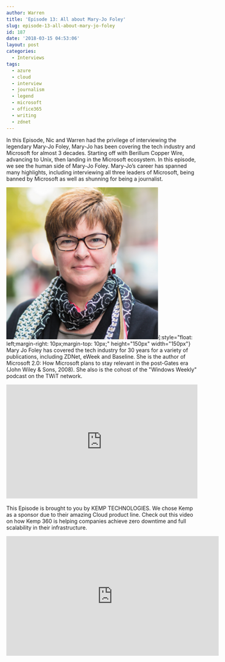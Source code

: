 ```yaml
---
author: Warren
title: 'Episode 13: All about Mary-Jo Foley'
slug: episode-13-all-about-mary-jo-foley
id: 187
date: '2018-03-15 04:53:06'
layout: post
categories:
  - Interviews
tags:
  - azure
  - cloud
  - interview
  - journalism
  - legend
  - microsoft
  - office365
  - writing
  - zdnet
---
```


In this Episode, Nic and Warren had the privilege of interviewing the legendary Mary-Jo Foley, Mary-Jo has been covering the tech industry and Microsoft for almost 3 decades. Starting off with Berillum Copper Wire, advancing to Unix, then landing in the Microsoft ecosystem. In this episode, we see the human side of Mary-Jo Foley. Mary-Jo’s career has spanned many highlights, including interviewing all three leaders of Microsoft, being banned by Microsoft as well as shunning for being a journalist.

![Mary Jo](/images/uploads/2018/03/MaryJo.png){:style="float: left;margin-right: 10px;margin-top: 10px;" height="150px" width="150px"} Mary Jo Foley has covered the tech industry for 30 years for a variety of publications, including ZDNet, eWeek and Baseline. She is the author of Microsoft 2.0: How Microsoft plans to stay relevant in the post-Gates era (John Wiley & Sons, 2008). She also is the cohost of the "Windows Weekly" podcast on the TWiT network.

<p><iframe width="100%" height="300" scrolling="no" frameborder="no" allow="autoplay" src="https://w.soundcloud.com/player/?url=https%3A//api.soundcloud.com/tracks/413870244&color=%23ff5500&auto_play=false&hide_related=false&show_comments=true&show_user=true&show_reposts=false&show_teaser=true&visual=true"></iframe></p>

This Episode is brought to you by KEMP TECHNOLOGIES. We chose Kemp as a sponsor due to their amazing Cloud product line. Check out this video on how Kemp 360 is helping companies achieve zero downtime and full scalability in their infrastructure.
<p><iframe width="560" height="315" src="https://www.youtube.com/embed/dVvHokor9wc" frameborder="0" allow="accelerometer; autoplay; encrypted-media; gyroscope; picture-in-picture" allowfullscreen></iframe></p>
